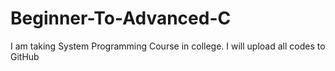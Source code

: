 # Beginner-To-Advanced-C
I am taking System Programming Course in college. I will upload all codes to GitHub
